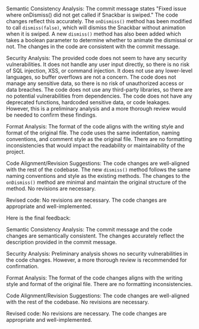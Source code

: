 Semantic Consistency Analysis: 
The commit message states "Fixed issue where onDismiss() did not get called if Snackbar is swiped." The code changes reflect this accurately. The `onDismiss()` method has been modified to call `dismiss(false)`, which will dismiss the Snackbar without animation when it is swiped. A new `dismiss()` method has also been added which takes a boolean parameter to determine whether to animate the dismissal or not. The changes in the code are consistent with the commit message.

Security Analysis: 
The provided code does not seem to have any security vulnerabilities. It does not handle any user input directly, so there is no risk of SQL injection, XSS, or command injection. It does not use any lower-level languages, so buffer overflows are not a concern. The code does not manage any sensitive data, so there is no risk of unauthorized access or data breaches. The code does not use any third-party libraries, so there are no potential vulnerabilities from dependencies. The code does not have any deprecated functions, hardcoded sensitive data, or code leakages. However, this is a preliminary analysis and a more thorough review would be needed to confirm these findings.

Format Analysis: 
The format of the code aligns with the writing style and format of the original file. The code uses the same indentation, naming conventions, and comment style as the original file. There are no formatting inconsistencies that would impact the readability or maintainability of the project.

Code Alignment/Revision Suggestions: 
The code changes are well-aligned with the rest of the codebase. The new `dismiss()` method follows the same naming conventions and style as the existing methods. The changes to the `onDismiss()` method are minimal and maintain the original structure of the method. No revisions are necessary.

Revised code: 
No revisions are necessary. The code changes are appropriate and well-implemented. 

Here is the final feedback:

Semantic Consistency Analysis: The commit message and the code changes are semantically consistent. The changes accurately reflect the description provided in the commit message.

Security Analysis: Preliminary analysis shows no security vulnerabilities in the code changes. However, a more thorough review is recommended for confirmation.

Format Analysis: The format of the code changes aligns with the writing style and format of the original file. There are no formatting inconsistencies.

Code Alignment/Revision Suggestions: The code changes are well-aligned with the rest of the codebase. No revisions are necessary.

Revised code: No revisions are necessary. The code changes are appropriate and well-implemented.